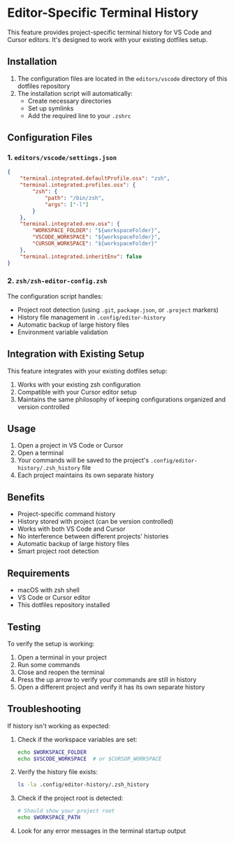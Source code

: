 # Editor-Specific Terminal History

This feature provides project-specific terminal history for VS Code and Cursor editors. It's designed to work with your existing dotfiles setup.

## Installation

1. The configuration files are located in the `editors/vscode` directory of this dotfiles repository
2. The installation script will automatically:
   - Create necessary directories
   - Set up symlinks
   - Add the required line to your `.zshrc`

## Configuration Files

### 1. `editors/vscode/settings.json`
```json
{
    "terminal.integrated.defaultProfile.osx": "zsh",
    "terminal.integrated.profiles.osx": {
        "zsh": {
            "path": "/bin/zsh",
            "args": ["-l"]
        }
    },
    "terminal.integrated.env.osx": {
        "WORKSPACE_FOLDER": "${workspaceFolder}",
        "VSCODE_WORKSPACE": "${workspaceFolder}",
        "CURSOR_WORKSPACE": "${workspaceFolder}"
    },
    "terminal.integrated.inheritEnv": false
}
```

### 2. `zsh/zsh-editor-config.zsh`
The configuration script handles:
- Project root detection (using `.git`, `package.json`, or `.project` markers)
- History file management in `.config/editor-history`
- Automatic backup of large history files
- Environment variable validation

## Integration with Existing Setup

This feature integrates with your existing dotfiles setup:

1. Works with your existing zsh configuration
2. Compatible with your Cursor editor setup
3. Maintains the same philosophy of keeping configurations organized and version controlled

## Usage

1. Open a project in VS Code or Cursor
2. Open a terminal
3. Your commands will be saved to the project's `.config/editor-history/.zsh_history` file
4. Each project maintains its own separate history

## Benefits

- Project-specific command history
- History stored with project (can be version controlled)
- Works with both VS Code and Cursor
- No interference between different projects' histories
- Automatic backup of large history files
- Smart project root detection

## Requirements

- macOS with zsh shell
- VS Code or Cursor editor
- This dotfiles repository installed

## Testing

To verify the setup is working:
1. Open a terminal in your project
2. Run some commands
3. Close and reopen the terminal
4. Press the up arrow to verify your commands are still in history
5. Open a different project and verify it has its own separate history

## Troubleshooting

If history isn't working as expected:

1. Check if the workspace variables are set:
   ```bash
   echo $WORKSPACE_FOLDER
   echo $VSCODE_WORKSPACE  # or $CURSOR_WORKSPACE
   ```

2. Verify the history file exists:
   ```bash
   ls -la .config/editor-history/.zsh_history
   ```

3. Check if the project root is detected:
   ```bash
   # Should show your project root
   echo $WORKSPACE_PATH
   ```

4. Look for any error messages in the terminal startup output 